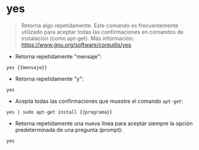 # yes

> Retorna algo repetidamente.
> Este comando es frecuentemente utilizado para aceptar todas las confirmaciones en comandos de instalación (como apt-get).
> Más información: <https://www.gnu.org/software/coreutils/yes>.

- Retorna repetidamente "mensaje":

`yes {{mensaje}}`

- Retorna repetidamente "y":

`yes`

- Acepta todas las confirmaciones que muestre el comando `apt-get`:

`yes | sudo apt-get install {{programa}}`

- Retorna repetidamente una nueva línea para aceptar siempre la opción predeterminada de una pregunta (prompt):

`yes`

